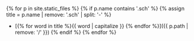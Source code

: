 <!-- schematron-list-generator.md {% comment %}
*****************************************************************************************
*                            WARNING: DO NOT EDIT THIS FILE                             *
*                                                                                       *
* This file is generated by SUSHI. Any edits you make to this file will be overwritten. *
*                                                                                       *
* To change the contents of this file, edit the original source file at:                *
* Davinci-CDEX/input/includes/schematron-list-generator.md                              *
*****************************************************************************************
{% endcomment %} -->
<!-- schematron-list-generator.md {% comment %}
*****************************************************************************************
*                            WARNING: DO NOT EDIT THIS FILE                             *
*                                                                                       *
* This file is generated by SUSHI. Any edits you make to this file will be overwritten. *
*                                                                                       *
* To change the contents of this file, edit the original source file at:                *
* Davinci-CDEX/input/includes/schematron-list-generator.md                              *
*****************************************************************************************
{% endcomment %} -->
<!-- schematron-list-generator.md {% comment %}
*****************************************************************************************
*                            WARNING: DO NOT EDIT THIS FILE                             *
*                                                                                       *
* This file is generated by SUSHI. Any edits you make to this file will be overwritten. *
*                                                                                       *
* To change the contents of this file, edit the original source file at:                *
* Davinci-CDEX/input/includes/schematron-list-generator.md                              *
*****************************************************************************************
{% endcomment %} -->
<!-- schematron-list-generator.md {% comment %}
*****************************************************************************************
*                            WARNING: DO NOT EDIT THIS FILE                             *
*                                                                                       *
* This file is generated by SUSHI. Any edits you make to this file will be overwritten. *
*                                                                                       *
* To change the contents of this file, edit the original source file at:                *
* Davinci-CDEX/input/includes/schematron-list-generator.md                              *
*****************************************************************************************
{% endcomment %} -->
<!-- schematron-list-generator.md {% comment %}
*****************************************************************************************
*                            WARNING: DO NOT EDIT THIS FILE                             *
*                                                                                       *
* This file is generated by SUSHI. Any edits you make to this file will be overwritten. *
*                                                                                       *
* To change the contents of this file, edit the original source file at:                *
* Davinci-CDEX/input/includes/schematron-list-generator.md                              *
*****************************************************************************************
{% endcomment %} -->
<!-- schematron-list-generator.md {% comment %}
*****************************************************************************************
*                            WARNING: DO NOT EDIT THIS FILE                             *
*                                                                                       *
* This file is generated by SUSHI. Any edits you make to this file will be overwritten. *
*                                                                                       *
* To change the contents of this file, edit the original source file at:                *
* Davinci-CDEX/input/includes/schematron-list-generator.md                              *
*****************************************************************************************
{% endcomment %} -->
<!-- schematron-list-generator.md {% comment %}
*****************************************************************************************
*                            WARNING: DO NOT EDIT THIS FILE                             *
*                                                                                       *
* This file is generated by SUSHI. Any edits you make to this file will be overwritten. *
*                                                                                       *
* To change the contents of this file, edit the original source file at:                *
* Davinci-CDEX/input/includes/schematron-list-generator.md                              *
*****************************************************************************************
{% endcomment %} -->
<!-- schematron-list-generator.md {% comment %}
*****************************************************************************************
*                            WARNING: DO NOT EDIT THIS FILE                             *
*                                                                                       *
* This file is generated by SUSHI. Any edits you make to this file will be overwritten. *
*                                                                                       *
* To change the contents of this file, edit the original source file at:                *
* Davinci-CDEX/input/includes/schematron-list-generator.md                              *
*****************************************************************************************
{% endcomment %} -->
<!-- schematron-list-generator.md {% comment %}
*****************************************************************************************
*                            WARNING: DO NOT EDIT THIS FILE                             *
*                                                                                       *
* This file is generated by SUSHI. Any edits you make to this file will be overwritten. *
*                                                                                       *
* To change the contents of this file, edit the original source file at:                *
* Davinci-CDEX/input/includes/schematron-list-generator.md                              *
*****************************************************************************************
{% endcomment %} -->
<!-- schematron-list-generator.md {% comment %}
*****************************************************************************************
*                            WARNING: DO NOT EDIT THIS FILE                             *
*                                                                                       *
* This file is generated by SUSHI. Any edits you make to this file will be overwritten. *
*                                                                                       *
* To change the contents of this file, edit the original source file at:                *
* Davinci-CDEX/input/includes/schematron-list-generator.md                              *
*****************************************************************************************
{% endcomment %} -->

{% for p in site.static_files %}
  {% if p.name contains '.sch' %}
  {% assign title = p.name | remove: '.sch' | split: '-' %}
- [{% for word in title  %}{{ word | capitalize }} {% endfor %}]({{ p.path | remove: '/' }})
  {% endif %}
{% endfor %}
